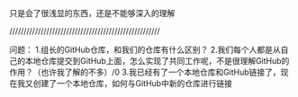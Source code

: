 只是会了很浅显的东西，还是不能够深入的理解

/////////////////////////////////////////////////////

问题：
	1.组长的GitHub仓库，和我们的仓库有什么区别？
	2.我们每个人都是从自己的本地仓库提交到GitHub上面，怎么实现了共同工作呢，不是很理解GitHub的作用？（也许我了解的不多）/0
	3.我已经有了一个本地仓库和GitHub链接了，现在我又创建了一个本地仓库，如何与GitHub中新的仓库进行链接
	